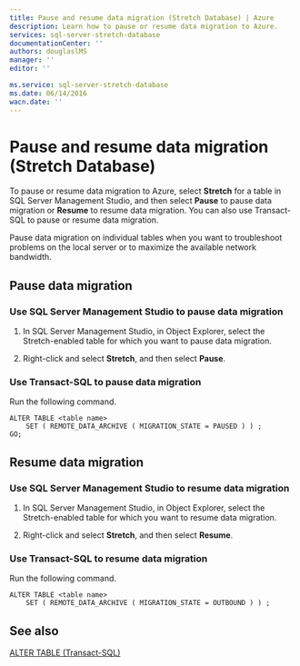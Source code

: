 ```yaml
---
title: Pause and resume data migration (Stretch Database) | Azure
description: Learn how to pause or resume data migration to Azure.
services: sql-server-stretch-database
documentationCenter: ''
authors: douglaslMS
manager: ''
editor: ''

ms.service: sql-server-stretch-database
ms.date: 06/14/2016
wacn.date: ''
---
```


# Pause and resume data migration (Stretch Database)

To pause or resume data migration to Azure, select **Stretch** for a table in SQL Server Management Studio, and then select **Pause** to pause data migration or **Resume** to resume data migration. You can also use Transact\-SQL to pause or resume data migration.

Pause data migration on individual tables when you want to troubleshoot problems on the local server or to maximize the available network bandwidth.

## Pause data migration

### Use SQL Server Management Studio to pause data migration

1.  In SQL Server Management Studio, in Object Explorer, select the Stretch\-enabled table for which you want to pause data migration.

2.  Right\-click and select **Stretch**, and then select **Pause**.

### Use Transact\-SQL to pause data migration
Run the following command.

```tsql
ALTER TABLE <table name>
    SET ( REMOTE_DATA_ARCHIVE ( MIGRATION_STATE = PAUSED ) ) ;
GO;
```

## Resume data migration

### Use SQL Server Management Studio to resume data migration

1.  In SQL Server Management Studio, in Object Explorer, select the Stretch\-enabled table for which you want to resume data migration.

2.  Right\-click and select **Stretch**, and then select **Resume**.

### Use Transact\-SQL to resume data migration
Run the following command.

```
ALTER TABLE <table name>
    SET ( REMOTE_DATA_ARCHIVE ( MIGRATION_STATE = OUTBOUND ) ) ;
```

## See also

[ALTER TABLE (Transact-SQL)](https://msdn.microsoft.com/zh-cn/library/ms190273.aspx)